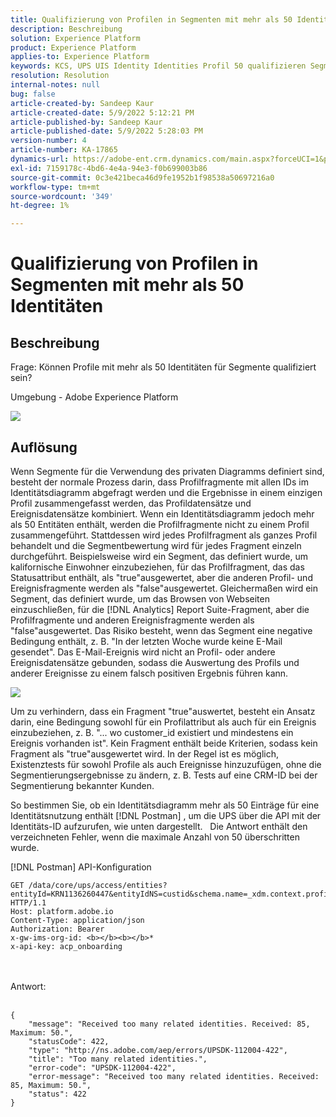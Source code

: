 ```yaml
---
title: Qualifizierung von Profilen in Segmenten mit mehr als 50 Identitäten
description: Beschreibung
solution: Experience Platform
product: Experience Platform
applies-to: Experience Platform
keywords: KCS, UPS UIS Identity Identities Profil 50 qualifizieren Segment
resolution: Resolution
internal-notes: null
bug: false
article-created-by: Sandeep Kaur
article-created-date: 5/9/2022 5:12:21 PM
article-published-by: Sandeep Kaur
article-published-date: 5/9/2022 5:28:03 PM
version-number: 4
article-number: KA-17865
dynamics-url: https://adobe-ent.crm.dynamics.com/main.aspx?forceUCI=1&pagetype=entityrecord&etn=knowledgearticle&id=28d49c2a-bbcf-ec11-a7b5-00224809c27a
exl-id: 7159178c-4bd6-4e4a-94e3-f0b699003b86
source-git-commit: 0c3e421beca46d9fe1952b1f98538a50697216a0
workflow-type: tm+mt
source-wordcount: '349'
ht-degree: 1%

---
```


# Qualifizierung von Profilen in Segmenten mit mehr als 50 Identitäten

## Beschreibung


Frage: Können Profile mit mehr als 50 Identitäten für Segmente qualifiziert sein?

Umgebung - Adobe Experience Platform



![](assets/___2ed49c2a-bbcf-ec11-a7b5-00224809c27a___.png)






## Auflösung


Wenn Segmente für die Verwendung des privaten Diagramms definiert sind, besteht der normale Prozess darin, dass Profilfragmente mit allen IDs im Identitätsdiagramm abgefragt werden und die Ergebnisse in einem einzigen Profil zusammengefasst werden, das Profildatensätze und Ereignisdatensätze kombiniert. Wenn ein Identitätsdiagramm jedoch mehr als 50 Entitäten enthält, werden die Profilfragmente nicht zu einem Profil zusammengeführt. Stattdessen wird jedes Profilfragment als ganzes Profil behandelt und die Segmentbewertung wird für jedes Fragment einzeln durchgeführt. Beispielsweise wird ein Segment, das definiert wurde, um kalifornische Einwohner einzubeziehen, für das Profilfragment, das das Statusattribut enthält, als &quot;true&quot;ausgewertet, aber die anderen Profil- und Ereignisfragmente werden als &quot;false&quot;ausgewertet. Gleichermaßen wird ein Segment, das definiert wurde, um das Browsen von Webseiten einzuschließen, für die [!DNL Analytics] Report Suite-Fragment, aber die Profilfragmente und anderen Ereignisfragmente werden als &quot;false&quot;ausgewertet. Das Risiko besteht, wenn das Segment eine negative Bedingung enthält, z. B. &quot;In der letzten Woche wurde keine E-Mail gesendet&quot;. Das E-Mail-Ereignis wird nicht an Profil- oder andere Ereignisdatensätze gebunden, sodass die Auswertung des Profils und anderer Ereignisse zu einem falsch positiven Ergebnis führen kann.

![](assets/6d02b7b2-cf7f-ec11-8d21-0022480aa950.png)

Um zu verhindern, dass ein Fragment &quot;true&quot;auswertet, besteht ein Ansatz darin, eine Bedingung sowohl für ein Profilattribut als auch für ein Ereignis einzubeziehen, z. B. &quot;... wo customer_id existiert und mindestens ein Ereignis vorhanden ist&quot;. Kein Fragment enthält beide Kriterien, sodass kein Fragment als &quot;true&quot;ausgewertet wird. In der Regel ist es möglich, Existenztests für sowohl Profile als auch Ereignisse hinzuzufügen, ohne die Segmentierungsergebnisse zu ändern, z. B. Tests auf eine CRM-ID bei der Segmentierung bekannter Kunden.

So bestimmen Sie, ob ein Identitätsdiagramm mehr als 50 Einträge für eine Identitätsnutzung enthält [!DNL Postman] , um die UPS über die API mit der Identitäts-ID aufzurufen, wie unten dargestellt.   Die Antwort enthält den verzeichneten Fehler, wenn die maximale Anzahl von 50 überschritten wurde.

[!DNL Postman] API-Konfiguration


```
GET /data/core/ups/access/entities?entityId=KRN1136260447&entityIdNS=custid&schema.name=_xdm.context.profile HTTP/1.1
Host: platform.adobe.io
Content-Type: application/json
Authorization: Bearer 
x-gw-ims-org-id: <b></b><b></b>*
x-api-key: acp_onboarding
```

<br><br>Antwort:<br><br>

```
{
    "message": "Received too many related identities. Received: 85, Maximum: 50.",
    "statusCode": 422,
    "type": "http://ns.adobe.com/aep/errors/UPSDK-112004-422",
    "title": "Too many related identities.",
    "error-code": "UPSDK-112004-422",
    "error-message": "Received too many related identities. Received: 85, Maximum: 50.",
    "status": 422
}
```
